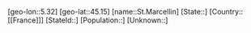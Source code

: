 ﻿---
location: [45.15,5.32]
mapzoom: [7,12] 
mapmarker: city 
type: City
tags:
- geo/City


SpocWebEntityId: 34472
isDeleted: false
confidential: public

---
[geo-lon::5.32]
[geo-lat::45.15]
[name::St.Marcellin]
[State::]
[Country::[[France]]]
[StateId::]
[Population::]
[Unknown::]

